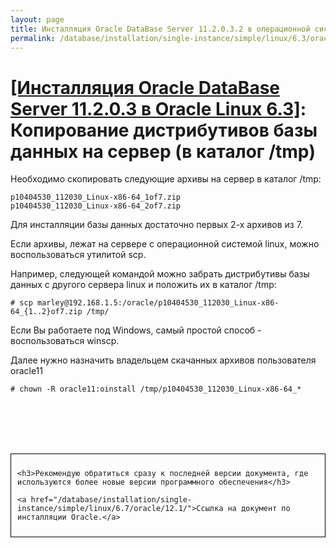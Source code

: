 ```yaml
---
layout: page
title: Инсталляция Oracle DataBase Server 11.2.0.3.2 в операционной системе Oracle Linux 6.3 x86_64
permalink: /database/installation/single-instance/simple/linux/6.3/oracle/11.2/copy-oracle-distrib-on-server/
---
```


# <a href="/database/installation/single-instance/simple/linux/6.3/oracle/11.2/">[Инсталляция Oracle DataBase Server 11.2.0.3 в Oracle Linux 6.3]</a>:  Копирование дистрибутивов базы данных на сервер (в каталог /tmp)


Необходимо скопировать следующие архивы на сервер в каталог /tmp:

	p10404530_112030_Linux-x86-64_1of7.zip
	p10404530_112030_Linux-x86-64_2of7.zip

Для инсталляции базы данных достаточно первых 2-х архивов из 7.

Если архивы, лежат на сервере с операционной системой linux, можно воспользоваться утилитой  scp.

Например, следующей командой можно забрать дистрибутивы базы данных с другого сервера linux и положить их в каталог /tmp:

	# scp marley@192.168.1.5:/oracle/p10404530_112030_Linux-x86-64_{1..2}of7.zip /tmp/

Если Вы работаете под Windows, самый простой способ - воспользоваться winscp.


Далее нужно назначить владельцем скачанных архивов пользователя oracle11

	# chown -R oracle11:oinstall /tmp/p10404530_112030_Linux-x86-64_*


<br/><br/>
<br/><br/>


<div style="padding:10px; border:thin solid black;">

	<h3>Рекомендую обратиться сразу к последней версии документа, где используются более новые версии программного обеспечения</h3>

    <a href="/database/installation/single-instance/simple/linux/6.7/oracle/12.1/">Ссылка на документ по инсталляции Oracle.</a>

</div>

